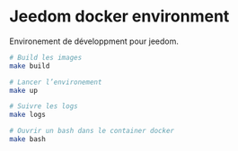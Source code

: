 # Jeedom docker environment

Environement de développment pour jeedom.

```bash
# Build les images
make build
```

```bash
# Lancer l’environement
make up
```

```bash
# Suivre les logs
make logs
```

```bash
# Ouvrir un bash dans le container docker
make bash
```
